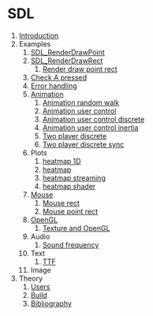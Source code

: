 # SDL

1.  [Introduction](introduction.md)
1.  Examples
    1.  [SDL_RenderDrawPoint](render_draw_point.c)
    1.  [SDL_RenderDrawRect](render_draw_rect.c)
        1.  [Render draw point rect](render_draw_point_rect.c)
    1.  [Check A pressed](check_a_pressed.c)
    1.  [Error handling](error_handling.c)
    1.  [Animation](animation.c)
        1.  [Animation random walk](animation_random_walk.c)
        1.  [Animation user control](animation_user_control.c)
        1.  [Animation user control discrete](animation_user_control_discrete.c)
        1.  [Animation user control inertia](animation_user_control_inertia.c)
        1.  [Two player discrete](two_player_discrete.c)
        1.  [Two player discrete sync](two_player_discrete_sync.c)
    1.  Plots
        1.  [heatmap 1D](heatmap1d.c)
        1.  [heatmap](heatmap.c)
        1.  [heatmap streaming](heatmap_texture.c)
        1.  [heatmap shader](heatmap_shader.c)
    1.  [Mouse](mouse.c)
        1. [Mouse rect](mouse_rect.c)
        1. [Mouse point rect](mouse_point_rect.c)
    1.  [OpenGL](opengl.c)
        1. [Texture and OpenGL](texture_and_opengl.c)
    1.  Audio
        1.  [Sound frequency](sound_frequency.c)
    1.  Text
        1.  [TTF](ttf.c)
    1.  Image
1.  Theory
    1.  [Users](users.md)
    1.  [Build](build.md)
    1.  [Bibliography](bibliography.md)

